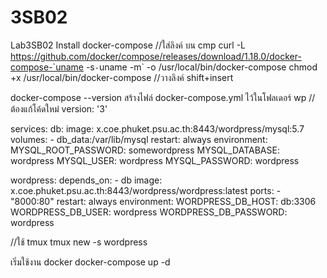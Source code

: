 # 3SB02
Lab3SB02
Install docker-compose
//ใส่ลิงค์ บน cmp
curl -L https://github.com/docker/compose/releases/download/1.18.0/docker-compose-`uname -s`-`uname -m` -o /usr/local/bin/docker-compose
chmod +x /usr/local/bin/docker-compose
//วางลิงค์ shift+insert

docker-compose --version
สร้างไฟล์ docker-compose.yml ไว้ในโฟลเดอร์ wp //ต้องแก้โค้ดใหม่ 
version: '3'

services:
   db:
     image: x.coe.phuket.psu.ac.th:8443/wordpress/mysql:5.7
     volumes:
       - db_data:/var/lib/mysql
     restart: always
     environment:
       MYSQL_ROOT_PASSWORD: somewordpress
       MYSQL_DATABASE: wordpress
       MYSQL_USER: wordpress
       MYSQL_PASSWORD: wordpress

   wordpress:
     depends_on:
       - db
     image: x.coe.phuket.psu.ac.th:8443/wordpress/wordpress:latest
     ports:
       - "8000:80"
     restart: always
     environment:
       WORDPRESS_DB_HOST: db:3306
       WORDPRESS_DB_USER: wordpress
       WORDPRESS_DB_PASSWORD: wordpress


//ใช้ tmux
tmux new -s wordpress

เริ่มใช้งาน docker
docker-compose up -d
